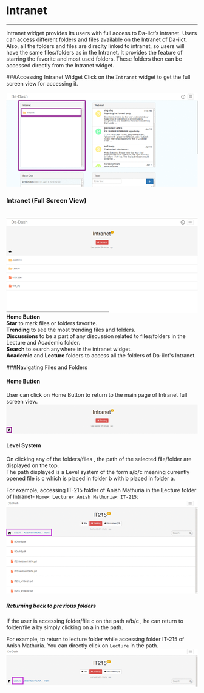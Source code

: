 # Intranet


---



Intranet widget provides its users with full access to Da-iict’s intranet. Users can access different folders and files available on the Intranet of Da-iict. Also, all the folders and files are direclty linked to intranet, so users will have the same files/folders as in the Intranet. It provides the feature of starring the favorite and most used folders. These folders then can be accessed directly from the Intranet widget.

###Accessing Intranet Widget
 Click on the `Intranet` widget to get the full screen view for accessing it.
 <br/><br/>
![](intranetwidget.png) 

### Intranet (Full Screen View)<br/><br/>
![](intrfull.png)
<br/>
 **Home Button**<br/>
 **Star** to mark files or folders favorite.<br/>
 **Trending** to see the most trending files and folders. <br/>
 **Discussions** to be a part of any discussion related to files/folders in the Lecture and Academic folder.<br/>
**Search** to search anywhere in the intranet widget.<br/>
 **Academic** and **Lecture** folders to access all the folders of Da-iict's Intranet.<br/>

###Navigating Files and Folders

#### Home Button
User can click on Home Button to return to the main page of Intranet full screen view.
![](hbutton.png)

#### Level System
On clicking any of the folders/files , the path of the selected file/folder are displayed on the top. <br/>The path displayed is a Level system of the form a/b/c meaning currently opened file is c which is placed in folder b with b placed in folder a.<br/>

For example, accessing IT-215 folder of Anish Mathuria in the Lecture folder of Intranet- `Home< Lecture< Anish Mathuria< IT-215`:
![](anish4.png)
##### Returning back to previous folders
If the user is accessing folder/file c on the path a/b/c , he can return to folder/file a by simply clicking on a in the path.

For example, to return to lecture folder while accessing folder IT-215 of Anish Mathuria. You can directly click on `Lecture` in the path.
![](anish5.png)